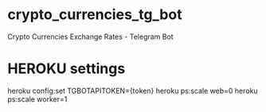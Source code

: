 # crypto_currencies_tg_bot
Crypto Currencies Exchange Rates - Telegram Bot
# HEROKU settings
heroku config:set TGBOTAPITOKEN={token}
heroku ps:scale web=0
heroku ps:scale worker=1

